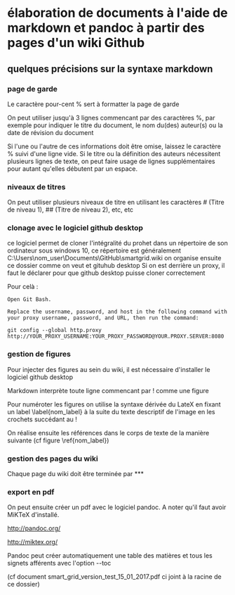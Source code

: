 # élaboration de documents à l'aide de markdown et pandoc à partir des pages d'un wiki Github
## quelques précisions sur la syntaxe markdown

### page de garde
Le caractère pour-cent % sert à formatter la page de garde

On peut utiliser jusqu'à 3 lignes commencant par des caractères %, par exemple pour indiquer le titre du document, le nom du(des) auteur(s) ou la date de révision du document

Si l'une ou l'autre de ces informations doit être omise, laissez le caractère % suivi d'une ligne vide. Si le titre ou la définition des auteurs nécessitent plusieurs lignes de texte, on peut faire usage de lignes supplémentaires pour autant qu'elles débutent par un espace.

### niveaux de titres

On peut utiliser plusieurs niveaux de titre en utilisant les caractères # (Titre de niveau 1), ## (Titre de niveau 2), etc, etc

### clonage avec le logiciel github desktop

ce logiciel permet de cloner l'intégralité du prohet dans un répertoire de son ordinateur
sous windows 10, ce répertoire est généralement C:\Users\nom_user\Documents\GitHub\smartgrid.wiki
on organise ensuite ce dossier comme on veut et gituhub desktop 
Si on est derrière un proxy, il faut le déclarer pour que github desktop puisse cloner correctement 

Pour celà :

    Open Git Bash.

    Replace the username, password, and host in the following command with your proxy username, password, and URL, then run the command:

    git config --global http.proxy http://YOUR_PROXY_USERNAME:YOUR_PROXY_PASSWORD@YOUR.PROXY.SERVER:8080



### gestion de figures
Pour injecter des figures au sein du wiki, il est nécessaire d'installer le logiciel github desktop

Markdown interprète toute ligne commencant par ! comme une figure

Pour numéroter les figures on utilise la syntaxe dérivée du LateX en fixant un label \label{nom_label} à la suite du texte descriptif de l'image en les crochets succédant au ! 

On réalise ensuite les références dans le corps de texte de la manière suivante (cf figure \ref{nom_label})

### gestion des pages du wiki

Chaque page du wiki doit être terminée par ***

### export en pdf

On peut ensuite créer un pdf avec le logiciel pandoc. A noter qu'il faut avoir MiKTeX d'installé.

http://pandoc.org/

http://miktex.org/


Pandoc peut créer automatiquement une table des matières et tous les signets afférents avec l'option --toc

(cf document smart_grid_version_test_15_01_2017.pdf ci joint à la racine de ce dossier)
